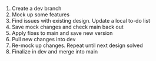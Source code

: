 
1. Create a dev branch
2. Mock up some features
3. Find issues with existing design. Update a local to-do list
4. Save mock changes and check main back out
5. Apply fixes to main and save new version
6. Pull new changes into dev
7. Re-mock up changes. Repeat until next design solved
8. Finalize in dev and merge into main